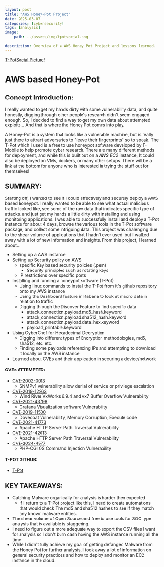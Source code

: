 ```yaml
---
layout: post
title: "AWS Honey-Pot Project"
date: 2025-03-07
categories: [cybersecurity]
tags: [analysis]
image: 
    path: ../assets/img/tpotsocial.png

description: Overview of a AWS Honey Pot Project and lessons learned.
---
```


[T-PotSocial Picture](../assets/img/tpotsocial.png)!

# AWS based Honey-Pot

## Concept Introduction:

I really wanted to get my hands dirty with some vulnerability data, and quite honestly, digging through other people's research didn't seem engaged enough. So, I decided to find a way to get my own data about attempted exploits... And that is where the Honey Pot comes into play. 

A Honey-Pot is a system that looks like a vulnerable machine, but is really just there to attract adversaries to "leave their fingerprints" so to speak. The T-Pot which I used is a free to use honeypot software developed by T-Mobile to help promote cyber research. There are many different methods for deployment, and while this is built out on a *AWS EC2* instance, It could also be deployed on VMs, dockers, or many other setups. There will be a link at the bottom for anyone who is interested in trying the stuff out for themselves!

## SUMMARY:
Starting off, I wanted to see if I could effectively and securely deploy a AWS based honeypot. I really wanted to be able to see what actual malicious traffic looked like, see some of the raw data that indicates specific type of attacks, and just get my hands a little dirty with installing and using monitoring applications. I was able to successfully install and deploy a T-Pot instance for about 4 days, browse the various tools in the T-Pot software package,
and collect some intriguing data. This project was chalenging due to the shear volume of applications that I hadn't ever used, but I walked away with a lot of new information and insights.
From this project, I learned about...

- Setting up a AWS instance
- Setting up Security policy on AWS
  - specific Key based security policies (.pem)
    - Security principles such as rotating keys 
  - IP restrictions over specific ports
- Installing and running a honeypot software (T-Pot)
  - Using linux commands to install the T-Pot from it's github repository onto my AWS instance
  - Using the Dashboard feature in Kabana to look at macro data in relation to traffic
  - Digging through the Discover Feature to find specific data
    - attack_connection.payload.md5_hash.keyword
    - attack_connection.payload.sha512_hash.keyword
    - attack_connection.payload.data_hex.keyword
    - payload_printable.keyword
- Using CyberChef for Hexadecimal Decryption
  - Digging into different types of Encryption methodologies, md5, sha512, etc. etc.
  - Finding some payloads referencing IPs and attempting to download it locally on the AWS instance
- Learned about CVEs and their application in securing a device/network
   
#### CVEs ATTEMPTED:
- [CVE-2002-0013](https://www.cvedetails.com/cve/CVE-2002-0013)
	- SNMPv1 vulnerability allow denial of service or privilege escalation
- [CVE-2019-12263](https://www.cvedetails.com/cve/CVE-2019-12263)
	- Wind River VxWorks 6.9.4 and vx7 Buffer Overflow Vulnerability
- [CVE-2021-43798](https://www.cvedetails.com/cve/CVE-2021-43798)
	- Grafana Visualization software Vulnerability
- [CVE-2019-11500](https://www.cvedetails.com/cve/CVE-2019-11500)
	- Dovecoat Vulnerability, Memory Corruption, Execute code
- [CVE-2021-41773](https://www.cvedetails.com/cve/CVE-2021-41773)
	- Apache HTTP Server Path Traversal Vulnerability
- [CVE-2021-42013](https://www.cvedetails.com/cve/CVE-2021-42013)
	- Apache HTTP Server Path Traversal Vulnerability
- [CVE-2024-4577](https://www.cvedetails.com/cve/CVE-2024-4577) 
	- PHP-CGI OS Command Injection Vulnerability

#### T-POT GITHUB:

- [T-Pot](https://github.com/telekom-security/tpotce)


## KEY TAKEAWAYS:
- Catching Malware organically for analysis is harder then expected
  - If I return to a T-Pot project like this, I need to create automations that would check
  The md5 and sha512 hashes to see if they match any known malware entities.
- The shear volume of Open Source and free to use tools for SOC type analysis that is available is staggering.
- I need to figure out a more adequate way to export the CSV files I want for analysis so I don't burn cash having the AWS instance running all the time
- While I didn't fully achieve my goal of getting defanged Malware from the Honey Pot for further analysis, I took away a lot of information on general security practices and how to deploy and monitor an EC2 instance in the cloud.

 